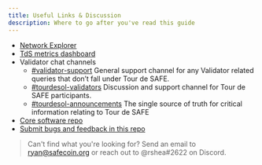 ```yaml
---
title: Useful Links & Discussion
description: Where to go after you've read this guide
---
```


- [Network Explorer](http://explorer.safecoin.org/)
- [TdS metrics dashboard](https://metrics.safecoin.org:3000/d/monitor-edge/cluster-telemetry-edge?refresh=1m&from=now-15m&to=now&var-testnet=tds)
- Validator chat channels
  - [\#validator-support](https://discord.gg/rZsenD) General support channel for any Validator related queries that don’t fall under Tour de SAFE.
  - [\#tourdesol-validators](https://discord.gg/BdujK2) Discussion and support channel for Tour de SAFE participants.
  - [\#tourdesol-announcements](https://discord.gg/Q5TxEC) The single source of truth for critical information relating to Tour de SAFE
- [Core software repo](https://github.com/solana-labs/safecoin)
- [Submit bugs and feedback in this repo](https://github.com/solana-labs/safecoin/issues)

> Can't find what you're looking for? Send an email to ryan@safecoin.org or reach out to @rshea\#2622 on Discord.
